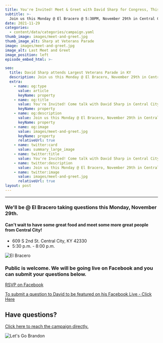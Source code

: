 ```yaml
---
title: You're Invited! Meet & Greet with David Sharp for Congress, This Monday
subtitle: >-
  Join us this Monday @ El Bracero @ 5:30PM, November 29th in Central City to talk to David about what matters to you as a Kentucky Republican.
date: 2021-11-29
categories:
  - content/data/categories/campaign.yaml
thumb_image: images/meet-and-greet.jpg
thumb_image_alt: Sharp at Veterans Parade
image: images/meet-and-greet.jpg
image_alt: Last Meet and Greet
image_position: left
episode_embed_html: >-

seo:
  title: David Sharp attends Largest Veterans Parade in KY
  description: Join us this Monday @ El Bracero, November 29th in Central City to talk to David about what matters to you as a Kentucky Republican.
  extra:
    - name: og:type
      value: article
      keyName: property
    - name: og:title
      value: You're Invited! Come talk with David Sharp in Central City
      keyName: property
    - name: og:description
      value: Join us this Monday @ El Bracero, November 29th in Central City to talk to David about what matters to you as a Kentucky Republican.
      keyName: property
    - name: og:image
      value: images/meet-and-greet.jpg
      keyName: property
      relativeUrl: true
    - name: twitter:card
      value: summary_large_image
    - name: twitter:title
      value: You're Invited! Come talk with David Sharp in Central City
    - name: twitter:description
      value: Join us this Monday @ El Bracero, November 29th in Central City to talk to David about what matters to you as a Kentucky Republican.
    - name: twitter:image
      value: images/meet-and-greet.jpg
      relativeUrl: true
layout: post
---
```

---
### We'll be @ El Bracero taking questions this Monday, November 29th.

#### Can't wait to have some great food and meet some more great people from Central City!

- 609 S 2nd St. Central City, KY 42330
- 5:30 p.m. - 8:00 p.m.

![El Bracero](/images/meet-and-greet-2.png)


### Public is welcome. We will be going live on Facebook and you can submit your questions below.
[RSVP on Facebook](https://fb.me/e/4Fp3yJfiN)


[To submit a question to David to be featured on his Facebook Live - Click Here](http://m.me/sharp4ky)

## Have questions?
[Click here to reach the campaign directly.](/contact)

![Let's Go Brandon](/images/letsgobrandon.jpg)
